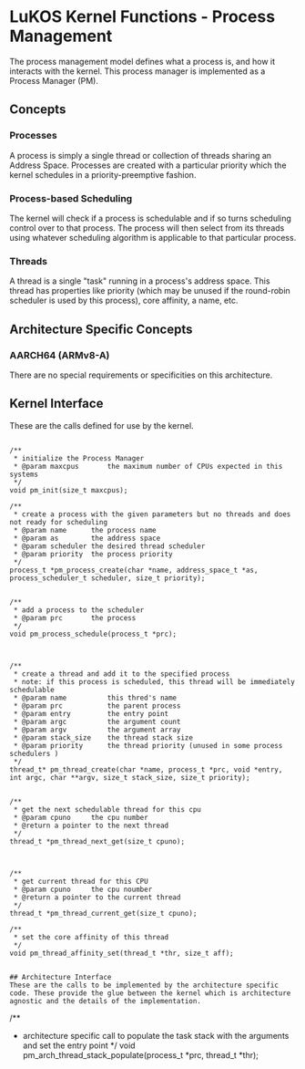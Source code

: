 # LuKOS Kernel Functions - Process Management
The process management model defines what a process is, and how it interacts with the kernel. This process manager is implemented as a Process Manager (PM).

## Concepts
### Processes
A process is simply a single thread or collection of threads sharing an Address Space. Processes are created with a particular priority which the kernel schedules in a priority-preemptive fashion. 
### Process-based Scheduling 
The kernel will check if a process is schedulable and if so turns scheduling control over to that process. The process will then select from its threads using whatever scheduling algorithm is applicable to that particular process. 
### Threads
A thread is a single "task" running in a process's address space. This thread has properties like priority (which may be unused if the round-robin scheduler is used by this process), core affinity, a name, etc. 

## Architecture Specific Concepts
### AARCH64 (ARMv8-A)
There are no special requirements or specificities on this architecture.

## Kernel Interface
These are the calls defined for use by the kernel. 

```

/**
 * initialize the Process Manager
 * @param maxcpus 		the maximum number of CPUs expected in this systems
 */
void pm_init(size_t maxcpus);

/**
 * create a process with the given parameters but no threads and does not ready for scheduling
 * @param name		the process name
 * @param as		the address space
 * @param scheduler	the desired thread scheduler
 * @param priority 	the process priority
 */
process_t *pm_process_create(char *name, address_space_t *as, process_scheduler_t scheduler, size_t priority);


/**
 * add a process to the scheduler
 * @param prc		the process
 */
void pm_process_schedule(process_t *prc);



/**
 * create a thread and add it to the specified process
 * note: if this process is scheduled, this thread will be immediately schedulable 
 * @param name			this thred's name
 * @param prc			the parent process
 * @param entry			the entry point
 * @param argc			the argument count
 * @param argv			the argument array
 * @param stack_size	the thread stack size
 * @param priority		the thread priority (unused in some process schedulers )
 */
thread_t* pm_thread_create(char *name, process_t *prc, void *entry, int argc, char **argv, size_t stack_size, size_t priority);


/**
 * get the next schedulable thread for this cpu
 * @param cpuno		the cpu number
 * @return a pointer to the next thread
 */
thread_t *pm_thread_next_get(size_t cpuno);



/**
 * get current thread for this CPU
 * @param cpuno		the cpu noumber
 * @return a pointer to the current thread
 */
thread_t *pm_thread_current_get(size_t cpuno);

/**
 * set the core affinity of this thread
 */
void pm_thread_affinity_set(thread_t *thr, size_t aff);

```

```

## Architecture Interface
These are the calls to be implemented by the architecture specific code. These provide the glue between the kernel which is architecture agnostic and the details of the implementation.

```
/**
 * architecture specific call to populate the task stack with the arguments and set the entry point
 */
void pm_arch_thread_stack_populate(process_t *prc, thread_t *thr);

```

